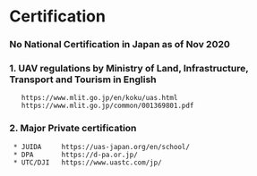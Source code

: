 # Certification

### No National Certification in Japan as of Nov 2020 
### 1. UAV regulations by Ministry of Land, Infrastructure, Transport and Tourism in English 
       https://www.mlit.go.jp/en/koku/uas.html
       https://www.mlit.go.jp/common/001369801.pdf
       
### 2. Major Private certification
     * JUIDA     https://uas-japan.org/en/school/
     * DPA       https://d-pa.or.jp/
     * UTC/DJI   https://www.uastc.com/jp/
